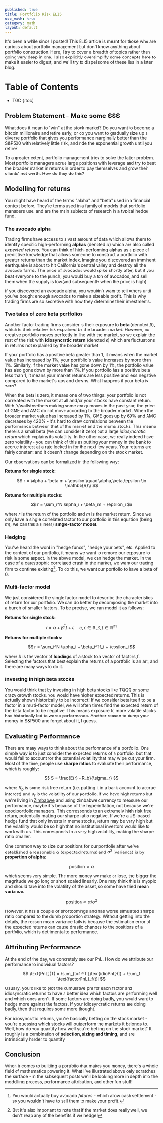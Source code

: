 ```yaml
---
published: true
title: Portfolio Risk ELI5
use_math: true
category: math
layout: default
---
```


It's been a while since I posted! This ELI5 article is meant for those who are curious about portfolio management but don't know anything about portfolio construction. Here, I try to cover a breadth of topics rather than going very deep in one. I also explicitly oversimplify some concepts here to make it easier to digest, and we'll try to dispel some of these lies in a later blog.

# Table of Contents

* TOC
{:toc}


## Problem Statement - Make some $$$

What does it mean to "win" at the stock market? Do you want to become a bitcoin millionaire and retire early, or do you want to gradually size up a diverse portfolio that gives you performance marginally better than the S&P500 with relatively little risk, and ride the exponential growth until you retire?

To a greater extent, portfolio management tries to solve the latter problem. Most portfolio managers acrue large positions with leverage and try to beat the broader market in returns in order to pay themselves and grow their clients' net worth. How do they do this?

## Modelling for returns

You might have heard of the terms "alpha" and "beta" used in a financial context before. They're terms used in a family of models that portfolio managers use, and are the main subjects of research in a typical hedge fund.

### The avocado alpha

Trading firms have access to a vast amount of data which allows them to identify specific high-performing **alphas** (denoted $\alpha$) which are also called *expected returns*. You can think of high-performing alphas as a piece of predictive knowledge that allows someone to construct a portfolio with greater returns than the market index. Imagine you discovered an imminent earthquake is about to hit California's central valley and destroy all the avocado farms. The price of avocados would spike shortly after, but if you beat everyone to the punch, you would buy a ton of avocados[^1] and sell them when the supply is low(and subsequently when the price is high).

If you discovered an avocado alpha, you wouldn't want to tell others until you've bought enough avocados to make a sizeable profit. This is why trading firms are so secretive with how they determine their investments.

### Two tales of zero beta portfolios

Another factor trading firms consider is their exposure to **beta** (denoted $\beta$), which is their relative risk explained by the broader market. However, no creative portfolio moves perfectly in line with the market, so we explain the rest of the risk with **idiosyncratic return** (denoted $\epsilon$) which are fluctuations in returns not explained by the broader market

If your portfolio has a positive beta greater than 1, it means when the market value has increased by 1%, your portfolio's value increases by more than 1%. Similarly, if the market value has gone down by 1%, the portfolio value has also gone down by more than 1%. If you portfolio has a positive beta less than 1, it means your market returns are less positive and less negative compared to the market's ups and downs. What happens if your beta is zero?

When the beta is zero, it means one of two things: your portfolio is not correlated with the market at all and/or your stocks have constant return. With /r/wallstreetbets making some crazy moves in the past year, the price of GME and AMC do not move according to the broader market. When the broader market value has increased by 1%, GME goes up by 69% and AMC decreases by 420% - it's hard to draw correlations between the performance between that of the market and the meme stocks. This means there is a small beta (we can consider it zero) but a large *idiosyncratic return* which explains its volatility. In the other case, we really indeed have zero volatility - you can think of this as putting your money in the bank to accrue interest at a rate locked in for the next few years. Your returns are fairly constant and it doesn't change depending on the stock market.

Our observations can be formalized in the following way:

**Returns for single stock:**

$$
r = \alpha + \beta m + \epsilon \quad \alpha,\beta,\epsilon \in \mathbb{R}\\
$$

**Returns for multiple stocks:**

$$
r = \sum_i^N \alpha_i + \beta_im + \epsilon_i
$$

where $r$ is the return of the portfolio and $m$ is the market return. Since we only have a single correlated factor to our portfolio in this equation (being $m$), we call this a (linear) **single-factor model**.

### Hedging

You've heard the word in "hedge funds", "hedge your bets", etc. Applied to the context of our portfolio, it means we want to remove our exposure to risk in some aspect. In the above model, we can hedge the market. In the case of a catastrophic correlated crash in the market, we want our trading firm to continue existing[^2]. To do this, we want our portfolio to have a beta of 0.

### Multi-factor model

We just considered the single factor model to describe the characteristics of return for our portfolio. We can do better by decomposing the market into a bunch of smaller factors. To be precise, we can model it as follows:

**Returns for single stock:**

$$
r = \alpha + \beta^Tf + \epsilon \quad\alpha,\epsilon \in \mathbb{R}, \beta, f\in \mathbb{R^m}
$$

**Returns for multiple stocks:**

$$
r = \sum_i^N \alpha_i + \beta_i^Tf_i + \epsilon_i
$$

where $b$ is the vector of **loadings** of a stock to a vector of factors $f$. Selecting the factors that best explain the returns of a portfolio is an art, and there are many ways to do it.

### Investing in high beta stocks

You would think that by investing in high beta stocks like TQQQ or some crazy growth stocks, you would have higher expected returns. This is actually shown historically to be incorrect! If we consider beta itself to be a factor in a multi-factor model, we will often times find the expected return of the beta factor to be negative! This means exposure to more volatile stocks has historically led to worse performance. Another reason to dump your money in S&P500 and forget about it, I guess.

## Evaluating Performance

There are many ways to think about the performance of a portfolio. One simple way is to just consider the expected returns of a portfolio, but that would fail to account for the potential volatility that may wipe out your firm. Most of the time, people use **sharpe ratios** to evaluate their performance, which is roughly:


$$
S = \frac{E(r) - R_b}{\sigma_r}
$$

where $R_b$ is some risk free return (i.e. putting it in a bank account to accrue interest) and $\sigma_r$ is the volatility of our portfolio. If we have high returns but we're living in [Zimbabwe](https://en.wikipedia.org/wiki/Hyperinflation_in_Zimbabwe) and using zimbabwe currency to measure our performance, maybe it's because of the hyperinflation, not because we're good portfolio managers. This corresponds to an extremely high risk free return, potentially making our sharpe ratio negative. If we're a US-based hedge fund that only invests in meme stocks, return may be very high but the volatility would be so high that no institutional investors would like to work with us. This corresponds to a very high volatility, making the sharpe ratio smaller.

One common way to size our positions for our portfolio after we've established a reasonable $\alpha$ (expected returns) and $\sigma^2$ (variance) is by **proportion of alpha**:

$$
\text{position} \propto \alpha
$$

which seems very simple. The more money we make or lose, the bigger the magnitude we go long or short scaled linearly. One may think this is myopic and should take into the volatility of the asset, so some have tried **mean variance**:

$$
\text{position} \propto \alpha/\sigma^2
$$

However, it has a couple of shortcomings and has worse simulated sharpe ratio compared to the dumb proportion strategy. Without getting into the details, the reason mean variance fails is because the estimation error of the expected returns can cause drastic changes to the positions of a portfolio, which is detrimental to performance.

## Attributing Performance

At the end of the day, we concretely see our PnL. How do we attribute our performance to individual factors?

$$
\text{PnL}(T) = \sum_{t=1}^T [\text{idioPnL}(t) + \sum_f \text{factorPnL}_f(t)]
$$

Usually, you'd like to plot the cumulative pnl for each factor and idiosyncratic returns to have a better idea which factors are performing well and which ones aren't. If some factors are doing badly, you would want to hedge more against the factors. If your idiosyncratic returns are doing badly, then that requires some more thought.

For idiosyncratic returns, you're basically betting on the stock market - you're guessing which stocks will outperform the markets it belongs to. Well, how do you quantify how well you're betting on the stock market? It roughly is a combination of **selection, sizing and timing**, and are intrinsically harder to quantify.

## Conclusion

When it comes to building a portfolio that makes you money, there's a whole field of mathematics powering it. What I've illustrated above only scratches the surface - in the subsequent posts we'll be looking more in depth into the modelling process, performance attribution, and other fun stuff!



[^1]: You would actually buy avocado *futures* - which allow cash settlement - so you wouldn't have to sell them to make your profit.
[^2]: But it's also important to note that if the market does really well, we don't reap any of the benefits if we hedge!

<script src="https://utteranc.es/client.js" repo="OneRaynyDay/oneraynyday.github.io" issue-term="pathname" theme="github-light" crossorigin="anonymous" async> </script>
